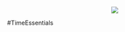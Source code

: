 <p align="center">
  <img src="https://raw.githubusercontent.com/Gamecrafter/PocketMine-Plugins/master/TimeEssentials/images/icon.png?raw=true"/>
</p>
#TimeEssentials
